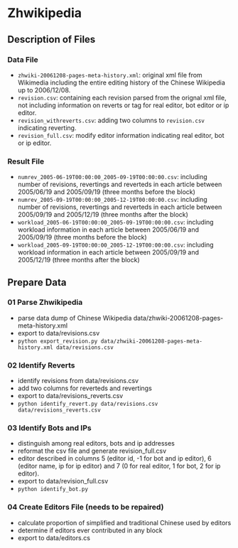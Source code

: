 # Zhwikipedia
## Description of Files
### Data File
* ```zhwiki-20061208-pages-meta-history.xml```: original xml file from Wikimedia including the entire editing history of the Chinese Wikipedia up to 2006/12/08.
* ```revision.csv```: containing each revision parsed from the orignal xml file, not including information on reverts or tag for real editor, bot editor or ip editor.
* ```revision_withreverts.csv```: adding two columns to ```revision.csv``` indicating reverting.
* ```revision_full.csv```: modify editor information indicating real editor, bot or ip editor.

### Result File
* ```numrev_2005-06-19T00:00:00_2005-09-19T00:00:00.csv```: including number of revisions, revertings and reverteds in each article between 2005/06/19 and 2005/09/19 (three months before the block)
* ```numrev_2005-09-19T00:00:00_2005-12-19T00:00:00.csv```: including number of revisions, revertings and reverteds in each article between 2005/09/19 and 2005/12/19 (three months after the block)
* ```workload_2005-06-19T00:00:00_2005-09-19T00:00:00.csv```: including workload information in each article between 2005/06/19 and 2005/09/19 (three months before the block)
* ```workload_2005-09-19T00:00:00_2005-12-19T00:00:00.csv```: including workload information in each article between 2005/09/19 and 2005/12/19 (three months after the block)


## Prepare Data
### 01 Parse Zhwikipedia
* parse data dump of Chinese Wikipedia data/zhwiki-20061208-pages-meta-history.xml
* export to data/revisions.csv
* ```python export_revision.py data/zhwiki-20061208-pages-meta-history.xml data/revisions.csv```

### 02 Identify Reverts
* identify revisions from data/revisions.csv
* add two columns for reverteds and revertings
* export to data/revisions_reverts.csv
* ```python identify_revert.py data/revisions.csv data/revisions_reverts.csv```

### 03 Identify Bots and IPs
* distinguish among real editors, bots and ip addresses
* reformat the csv file and generate revision_full.csv
* editor described in columns 5 (editor id, -1 for bot and ip editor), 6 (editor name, ip for ip editor) and 7 (0 for real editor, 1 for bot, 2 for ip editor).
* export to data/revision_full.csv
* ```python identify_bot.py```

### 04 Create Editors File (needs to be repaired)
* calculate proportion of simplified and traditional Chinese used by editors
* determine if editors ever contributed in any block
* export to data/editors.cs

